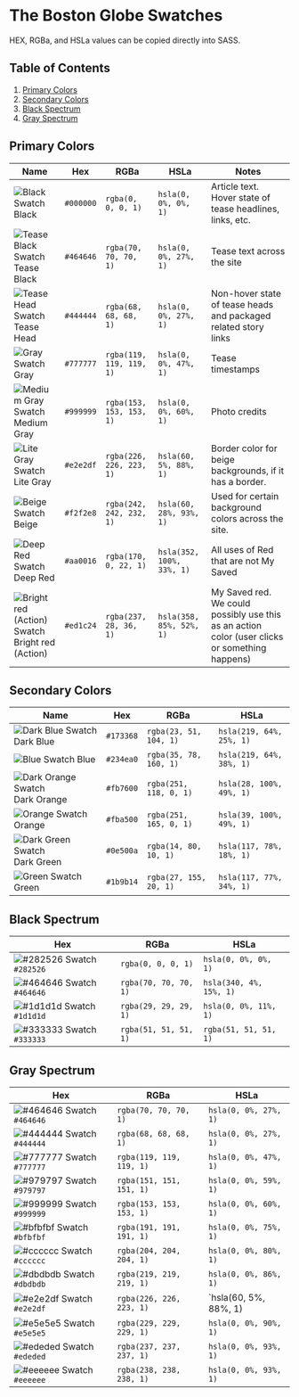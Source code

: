 # The Boston Globe Swatches

HEX, RGBa, and HSLa values can be copied directly into SASS.


## Table of Contents
1. [Primary Colors](#primary-colors)
2. [Secondary Colors](#secondary-colors)
3. [Black Spectrum](#black-spectrum)
4. [Gray Spectrum](#gray-spectrum)


## Primary Colors

| Name                                                   | Hex     | RGBa                       | HSLa                      | Notes                                                                                          |
| ------------------------------------------------------ | --------- | ------------------------ | ------------------------- | ---------------------------------------------------------------------------------------------- |
| ![Black Swatch](URL) Black                             | `#000000` | `rgba(0, 0, 0, 1)`       | `hsla(0, 0%, 0%, 1)`      | Article text. Hover state of tease headlines, links, etc.                                      |
| ![Tease Black Swatch](URL) Tease Black                 | `#464646` | `rgba(70, 70, 70, 1)`    | `hsla(0, 0%, 27%, 1)`     | Tease text across the site                                                                     |
| ![Tease Head Swatch](URL) Tease Head                   | `#444444` | `rgba(68, 68, 68, 1)`    | `hsla(0, 0%, 27%, 1)`     | Non-hover state of tease heads and packaged related story links                                |
| ![Gray Swatch](URL) Gray                               | `#777777` | `rgba(119, 119, 119, 1)` | `hsla(0, 0%, 47%, 1)`     | Tease timestamps                                                                               |
| ![Medium Gray Swatch](URL) Medium Gray                 | `#999999` | `rgba(153, 153, 153, 1)` | `hsla(0, 0%, 60%, 1)`     | Photo credits                                                                                  |
| ![Lite Gray Swatch](URL) Lite Gray                     | `#e2e2df` | `rgba(226, 226, 223, 1)` | `hsla(60, 5%, 88%, 1)`    | Border color for beige backgrounds, if it has a border.                                        |
| ![Beige Swatch](URL) Beige                             | `#f2f2e8` | `rgba(242, 242, 232, 1)` | `hsla(60, 28%, 93%, 1)`   | Used for certain background colors across the site.                                            |
| ![Deep Red Swatch](URL) Deep Red                       | `#aa0016` | `rgba(170, 0, 22, 1)`    | `hsla(352, 100%, 33%, 1)` | All uses of Red that are not My Saved                                                          |
| ![Bright red (Action) Swatch](URL) Bright red (Action) | `#ed1c24` | `rgba(237, 28, 36, 1)`   | `hsla(358, 85%, 52%, 1)`  | My Saved red. We could possibly use this as an action color (user clicks or something happens) |


## Secondary Colors

| Name                                   | Hex       | RGBa                   | HSLa                     |
| -------------------------------------- | --------- | ---------------------- | ------------------------ |
| ![Dark Blue Swatch](URL) Dark Blue     | `#173368` | `rgba(23, 51, 104, 1)` | `hsla(219, 64%, 25%, 1)` |
| ![Blue Swatch](URL) Blue               | `#234ea0` | `rgba(35, 78, 160, 1)` | `hsla(219, 64%, 38%, 1)` |
| ![Dark Orange Swatch](URL) Dark Orange | `#fb7600` | `rgba(251, 118, 0, 1)` | `hsla(28, 100%, 49%, 1)` |
| ![Orange Swatch](URL) Orange           | `#fba500` | `rgba(251, 165, 0, 1)` | `hsla(39, 100%, 49%, 1)` |
| ![Dark Green Swatch](URL) Dark Green   | `#0e500a` | `rgba(14, 80, 10, 1)`  | `hsla(117, 78%, 18%, 1)` |
| ![Green Swatch](URL) Green             | `#1b9b14` | `rgba(27, 155, 20, 1)` | `hsla(117, 77%, 34%, 1)` |


## Black Spectrum

| Hex                              | RGBa                  | HSLa                    |
| -------------------------------- | --------------------- | ----------------------- |
| ![#282526 Swatch](URL) `#282526` | `rgba(0, 0, 0, 1)`    | `hsla(0, 0%, 0%, 1)`    |
| ![#464646 Swatch](URL) `#464646` | `rgba(70, 70, 70, 1)` | `hsla(340, 4%, 15%, 1)` |
| ![#1d1d1d Swatch](URL) `#1d1d1d` | `rgba(29, 29, 29, 1)` | `hsla(0, 0%, 11%, 1)`   |
| ![#333333 Swatch](URL) `#333333` | `rgba(51, 51, 51, 1)` | `rgba(51, 51, 51, 1)`   |


## Gray Spectrum

| Hex                              | RGBa                     | HSLa                  |
| -------------------------------- | ------------------------ | --------------------- |
| ![#464646 Swatch](URL) `#464646` | `rgba(70, 70, 70, 1)`    | `hsla(0, 0%, 27%, 1)` |
| ![#444444 Swatch](URL) `#444444` | `rgba(68, 68, 68, 1)`    | `hsla(0, 0%, 27%, 1)` |
| ![#777777 Swatch](URL) `#777777` | `rgba(119, 119, 119, 1)` | `hsla(0, 0%, 47%, 1)` |
| ![#979797 Swatch](URL) `#979797` | `rgba(151, 151, 151, 1)` | `hsla(0, 0%, 59%, 1)` |
| ![#999999 Swatch](URL) `#999999` | `rgba(153, 153, 153, 1)` | `hsla(0, 0%, 60%, 1)` |
| ![#bfbfbf Swatch](URL) `#bfbfbf` | `rgba(191, 191, 191, 1)` | `hsla(0, 0%, 75%, 1)` |
| ![#cccccc Swatch](URL) `#cccccc` | `rgba(204, 204, 204, 1)` | `hsla(0, 0%, 80%, 1)` |
| ![#dbdbdb Swatch](URL) `#dbdbdb` | `rgba(219, 219, 219, 1)` | `hsla(0, 0%, 86%, 1)` |
| ![#e2e2df Swatch](URL) `#e2e2df` | `rgba(226, 226, 223, 1)` | `hsla(60, 5%, 88%, 1) |
| ![#e5e5e5 Swatch](URL) `#e5e5e5` | `rgba(229, 229, 229, 1)` | `hsla(0, 0%, 90%, 1)` |
| ![#ededed Swatch](URL) `#ededed` | `rgba(237, 237, 237, 1)` | `hsla(0, 0%, 93%, 1)` |
| ![#eeeeee Swatch](URL) `#eeeeee` | `rgba(238, 238, 238, 1)` | `hsla(0, 0%, 93%, 1)` |
